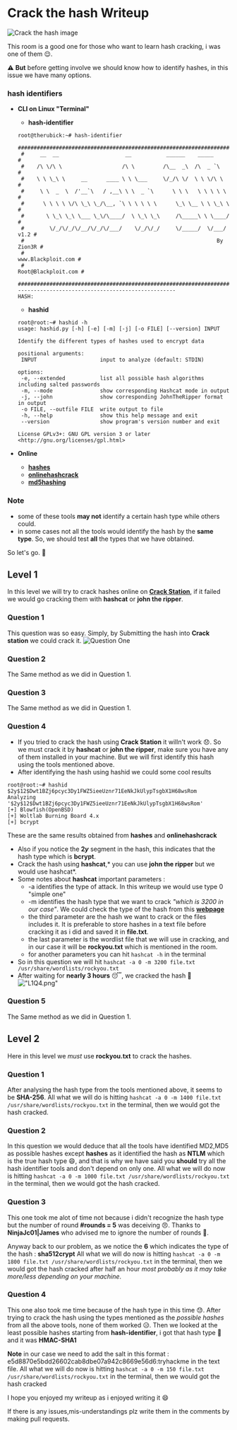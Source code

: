 # Crack the hash Writeup
![Crack the hash image](./CrackTheHash.jpeg)

This room is a good one for those who want to learn hash cracking, i was one of them  :relieved:.

:warning: **But** before getting involve we should know how to identify hashes, in this issue we have many options.

### hash identifiers
* **CLI on Linux "Terminal"**

  - **hash-identifier**
  ```
  root@therubick:~# hash-identifier 
   #########################################################################
   #     __  __                     __           ______    _____           #
   #    /\ \/\ \                   /\ \         /\__  _\  /\  _ `\         #
   #    \ \ \_\ \     __      ____ \ \ \___     \/_/\ \/  \ \ \/\ \        #
   #     \ \  _  \  /'__`\   / ,__\ \ \  _ `\      \ \ \   \ \ \ \ \       #
   #      \ \ \ \ \/\ \_\ \_/\__, `\ \ \ \ \ \      \_\ \__ \ \ \_\ \      #
   #       \ \_\ \_\ \___ \_\/\____/  \ \_\ \_\     /\_____\ \ \____/      #
   #        \/_/\/_/\/__/\/_/\/___/    \/_/\/_/     \/_____/  \/___/  v1.2 #
   #                                                             By Zion3R #
   #                                                    www.Blackploit.com #
   #                                                   Root@Blackploit.com #
   #########################################################################
  --------------------------------------------------
  HASH: 

  ```
   - **hashid**
   ```
  root@root:~# hashid -h
  usage: hashid.py [-h] [-e] [-m] [-j] [-o FILE] [--version] INPUT

  Identify the different types of hashes used to encrypt data

  positional arguments:
    INPUT                    input to analyze (default: STDIN)

  options:
    -e, --extended           list all possible hash algorithms including salted passwords
    -m, --mode               show corresponding Hashcat mode in output
    -j, --john               show corresponding JohnTheRipper format in output
    -o FILE, --outfile FILE  write output to file
    -h, --help               show this help message and exit
    --version                show program's version number and exit

  License GPLv3+: GNU GPL version 3 or later <http://gnu.org/licenses/gpl.html>
  ```


* **Online**

  * [**hashes**](https://hashes.com/en/tools/hash_identifier)
  * [**onlinehashcrack**](https://www.onlinehashcrack.com/hash-identification.php)
  * [**md5hashing**](https://md5hashing.net/hash_type_checker)

### Note
* some of these tools **may not** identify a certain hash type while others could.
* in some cases not all the tools would identify the hash by the **same type**. So, we should test **all** the types that we have obtained.

So let's go.  :punch:

## Level 1
In this level we will try to crack hashes online on [**Crack Station**](https://crackstation.net/), if it failed we would go cracking them with **hashcat** or **john the ripper**.

### Question 1
This question was so easy. Simply, by Submitting the hash into **Crack station** we could crack it.
![Question One](./L1Q1.png)

### Question 2
The Same method as we did in Question 1.

### Question 3
The Same method as we did in Question 1.

### Question 4
* If you tried to crack the hash using **Crack Station** it willn't work :disappointed:. So we must crack it by **hashcat** or **john the ripper**, make sure you have any of them installed in your machine. But we will first identify this hash using the tools mentioned above.
* After identifying the hash using hashid we could some cool results 

```
root@root:~# hashid
$2y$12$Dwt1BZj6pcyc3Dy1FWZ5ieeUznr71EeNkJkUlypTsgbX1H68wsRom
Analyzing '$2y$12$Dwt1BZj6pcyc3Dy1FWZ5ieeUznr71EeNkJkUlypTsgbX1H68wsRom'
[+] Blowfish(OpenBSD) 
[+] Woltlab Burning Board 4.x 
[+] bcrypt
```
 These are the same results obtained from **hashes** and **onlinehashcrack**
* Also if you notice the **$2y$** segment in the hash, this indicates that the hash type which is **bcrypt**.
* Crack the hash using **hashcat**,* you can use **john the ripper** but we would use hashcat*. 
* Some notes about **hashcat** important parameters :
  * -a identifies the type of attack. In this writeup we would use type 0 "simple one"
  * -m identifies the hash type that we want to crack *"which is 3200 in our case"*. We could check the type of the hash from this [**webpage**](https://hashcat.net/wiki/doku.php?id=example_hashes)
  * the third parameter are the hash we want to crack or the files includes it. It is preferable to store hashes in a text file before cracking it as i did and saved it in **file.txt**.
  * the last parameter is the wordlist file that we will use in cracking, and in our case it will be **rockyou.txt** which is mentioned in the room.
  * for another parameters you can hit ```hashcat -h``` in the terminal
* So in this question we will hit ```hashcat -a 0 -m 3200 file.txt /usr/share/wordlists/rockyou.txt```
* After waiting for **nearly 3 hours**  :sleeping:, we cracked the hash :muscle: 
!["L1Q4.png"](./L1Q4.png)
### Question 5
The Same method as we did in Question 1.

## Level 2
Here in this level we *must* use **rockyou.txt** to crack the hashes.
### Question 1
After analysing the hash type from the tools mentioned above, it seems to be **SHA-256**.
All what we will do is hitting ```hashcat -a 0 -m 1400 file.txt /usr/share/wordlists/rockyou.txt``` in the terminal, then we would got the hash cracked.
### Question 2
In this question we would deduce that all the tools have identified MD2,MD5 as possible hashes except **hashes** as it identified the hash as **NTLM** which is the true hash type :smile:, and that is why we have said you **should** try all the hash identifier tools and don't depend on only one.
All what we will do now is hitting ```hashcat -a 0 -m 1000 file.txt /usr/share/wordlists/rockyou.txt``` in the terminal, then we would got the hash cracked.
### Question 3
This one took me alot of time not because i didn't recognize the hash type but the number of round **#rounds = 5** was deceiving :angry:. Thanks to **NinjaJc01|James** who advised me to ignore the number of rounds :clap:.

Anyway back to our problem, as we notice the **$6$** which indicates the type of the hash : **sha512crypt**
All what we will do now is hitting ```hashcat -a 0 -m 1800 file.txt /usr/share/wordlists/rockyou.txt``` in the terminal, then we would got the hash cracked after half an hour *most probably as it may take more/less depending on your machine*.
### Question 4
This one also took me time because of the hash type in this time  :sweat:.
After trying to crack the hash using the types mentioned as the *possible hashes* from all the above tools, none of them worked :disappointed_relieved:.
Then we looked at the least possible hashes starting from **hash-identifier**, i got that hash type :muscle: and it was **HMAC-SHA1**

**Note**
in our case we need to add the salt in this format : e5d8870e5bdd26602cab8dbe07a942c8669e56d6:tryhackme in the text file.
All what we will do now is hitting ```hashcat -a 0 -m 150 file.txt /usr/share/wordlists/rockyou.txt``` in the terminal, then we would got the hash cracked

I hope you enjoyed my writeup as i enjoyed writing it :smile:

If there is any issues,mis-understandings plz write them in the comments by making pull requests.

